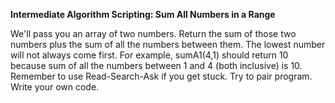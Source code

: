 **Intermediate Algorithm Scripting: Sum All Numbers in a Range**

We'll pass you an array of two numbers. Return the sum of those two numbers plus the sum of all the numbers between them. The lowest number will not always come first.
For example, sumA1(4,1) should return 10 because sum of all the numbers between 1 and 4 (both inclusive) is 10.
Remember to use Read-Search-Ask if you get stuck. Try to pair program. Write your own code.
